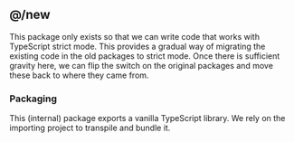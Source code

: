 ## @/new

This package only exists so that we can write code that works with TypeScript
strict mode. This provides a gradual way of migrating the existing code in the
old packages to strict mode. Once there is sufficient gravity here, we can flip
the switch on the original packages and move these back to where they came from.

### Packaging

This (internal) package exports a vanilla TypeScript library. We rely on the
importing project to transpile and bundle it.

